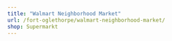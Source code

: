 ```yaml
---
title: "Walmart Neighborhood Market"
url: /fort-oglethorpe/walmart-neighborhood-market/
shop: Supermarkt
---
```

